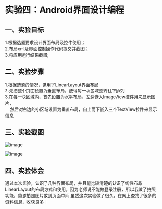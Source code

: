 # 实验四：Android界面设计编程
 
## 一、实验目标
1.根据选题要求设计界面布局及控件使用；<br />
2.布局xml及界面控制操作代码提交并截图；<br />
3.将应用运行结果截图;<br />

 ## 二、实验步骤
1.根据选题的情况，选用了LinearLayout界面布局 <br />
2.先把整个页面设置为垂直布局，使得每一块区域整齐往下排列<br />
3.在每一块区域内，首先设置为水平布局，左边嵌入ImageView控件用来显示图片，<br />
&nbsp; &nbsp; 然后对右边的小区域设置为垂直布局，自上而下嵌入三个TextView控件来显示信息

## 三、实验截图

 ![image](https://github.com/zjy869827329/android-labs-2018/blob/master/soft1614080902115/%E5%AE%9E%E9%AA%8C4%E7%BB%93%E6%9E%9C%E5%9B%BE1.jpg)

![image](https://github.com/zjy869827329/android-labs-2018/blob/master/soft1614080902115/%E5%AE%9E%E9%AA%8C4%E7%BB%93%E6%9E%9C%E5%9B%BE2.jpg)

## 四、实验体会
通过本次实验，认识了几种界面布局，并且能比较清楚的认识了线性布局LinearLayout的布局方式和使用，因为老师说不能做登录注册，所以我做了拍照功能，能够拍照图片放到页面中间
虽然这次实验做了很久，在网上查找了很多的资料信息，收获良多！
